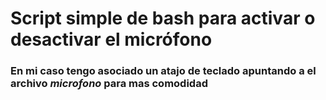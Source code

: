 # Script simple de bash para activar o desactivar el micrófono 

### En mi caso tengo asociado un atajo de teclado apuntando a el archivo _microfono_ para mas comodidad